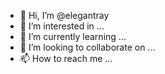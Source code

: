 - 👋 Hi, I’m @elegantray
- 👀 I’m interested in ...
- 🌱 I’m currently learning ...
- 💞️ I’m looking to collaborate on ...
- 📫 How to reach me ...

<!---
elegantray/elegantray is a ✨ special ✨ repository because its `README.md` (this file) appears on your GitHub profile.
You can click the Preview link to take a look at your changes.
--->
